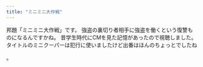 ```yaml
---
title: "ミニミニ大作戦"
---
```

邦題「ミニミニ大作戦」です。
強盗の裏切り者相手に強盗を働くという復讐ものになるんですかね。
昔学生時代にCMを見た記憶があったので視聴しました。
タイトルのミニクーパーは犯行に使いましたけど出番はほんのちょっとでしたね<pre>
。
</pre>